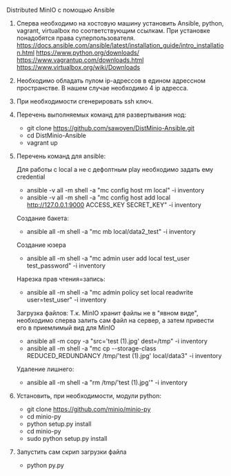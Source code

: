 Distributed MinIO с помощью Ansible

1.  Сперва необходимо на хостовую машину установить Ansible, python, vagrant, virtualbox по соответствующим ссылкам. При установке понадобятся права суперпользователя.
      https://docs.ansible.com/ansible/latest/installation_guide/intro_installation.html
      https://www.python.org/downloads/
      https://www.vagrantup.com/downloads.html
      https://www.virtualbox.org/wiki/Downloads
 
 2. Необходимо обладать пулом ip-адрессов в едином адрессном пространстве. В нашем случае необходимо 4 ip адресса.
 
 3. При необходимости сгенерировать ssh ключ.
 
 4. Перечень выполняемых команд для развертывания нод:
    
    - git clone https://github.com/sawoyen/DistMinio-Ansible.git
    - cd DistMinio-Ansible
    - vagrant up
    
5.  Перечень команд для ansible: 
    
    Для работы с local а не с дефолтным play необходимо задать ему credential
    - ansible -v all -m shell -a "mc config host rm local" -i inventory
    - ansible -v all -m shell -a "mc config host add local http://127.0.0.1:9000 ACCESS_KEY SECRET_KEY" -i inventory

    Создание бакета:
    - ansible all -m shell -a "mc mb local/data2_test" -i inventory

    Создание юзера 
    - ansible all -m shell -a "mc admin user add local test_user test_password" -i inventory

    Нарезка прав чтения=запись: 
    - ansible all -m shell -a "mc admin policy set local readwrite user=test_user" -i inventory

    Загрузка файлов:
    Т.к. MinIO хранит файлы не в "явном виде", необходимо сперва залить сам файл на сервер, а затем привести его в приемлимый вид для MinIO
    - ansible all -m copy -a "src='test (1).jpg' dest=/tmp" -i inventory
    - ansible all -m shell -a "mc cp --storage-class REDUCED_REDUNDANCY /tmp/'test (1).jpg' local/data3" -i inventory

    Удаление лишнего:
    - ansible all -m shell -a "rm /tmp/'test (1).jpg'" -i inventory
  
6.  Установить, при необходимости, модули python:
    - git clone https://github.com/minio/minio-py
    - cd minio-py
    - python setup.py install
    - cd minio-py
    - sudo python setup.py install
    
 7. Запустить сам скрип загрузки файла 
    -  python py.py
